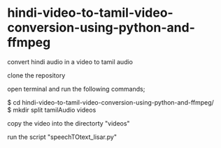 # hindi-video-to-tamil-video-conversion-using-python-and-ffmpeg
convert hindi audio in a video to tamil audio

clone the repository                                                                                                           

open terminal and run the following commands;

$ cd hindi-video-to-tamil-video-conversion-using-python-and-ffmpeg/                                                             
$ mkdir split tamilAudio videos                                                                                                 

copy the video into the directorty "videos"

run the script "speechTOtext_lisar.py"

